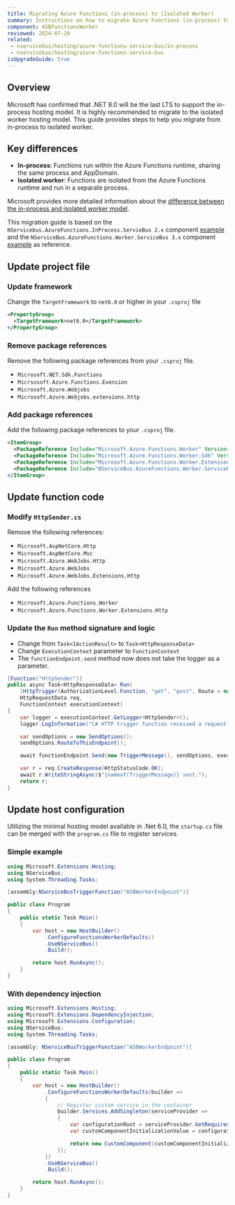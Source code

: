 ```yaml
---
title: Migrating Azure Functions (in-process) to (Isolated Worker)
summary: Instructions on how to migrate Azure Functions (in-process) to Azure Functions (Isolated Worker)
component: ASBFunctionsWorker
reviewed: 2024-07-29
related:
 - nservicebus/hosting/azure-functions-service-bus/in-process
 - nservicebus/hosting/azure-functions-service-bus
isUpgradeGuide: true
---
```


## Overview

Microsoft has confirmed that .NET 8.0 will be the last LTS to support the in-process hosting model. It is highly recommended to migrate to the isolated worker hosting model.  This guide provides steps to help you migrate from in-process to isolated worker.

## Key differences

- **In-process**: Functions run within the Azure Functions runtime, sharing the same process and AppDomain.
- **Isolated worker**: Functions are isolated from the Azure Functions runtime and run in a separate process.

Microsoft provides more detailed information about the [difference between the in-process and isolated worker model](https://learn.microsoft.com/en-us/azure/azure-functions/dotnet-isolated-in-process-differences).

This migration guide is based on the `NServicebus.AzureFunctions.InProcess.ServieBus 2.x` component [example](https://docs.particular.net/samples/azure-functions/service-bus/?version=asbfunctions_2) and the `NServiceBus.AzureFunctions.Worker.ServiceBus 3.x` component [example](https://docs.particular.net/samples/azure-functions/service-bus-worker/?version=asbfunctionsworker_3) as reference.

## Update project file

### Update framework

  Change the `TargetFramework` to `net6.0` or higher in your `.csproj` file

```xml
<PropertyGroup>
  <TargetFramework>net6.0</TargetFramework>
</PropertyGroup>
```

### Remove package references

Remove the following package references from your `.csproj` file.

- `Microsoft.NET.Sdk.Functions`
- `Micrsosoft.Azure.Functions.Exension`
- `Microsoft.Azure.Webjobs`
- `Microsoft.Azure.Webjobs.extensions.http`

### Add package references

Add the following package references to your `.csproj` file.

```xml
<ItemGroup>
  <PackageReference Include="Microsoft.Azure.Functions.Worker" Version="1.*" />
  <PackageReference Include="Microsoft.Azure.Functions.Worker.Sdk" Version="1.*" />
  <PackageReference Include="Microsoft.Azure.Functions.Worker.Extensions.Http" Version="3.*" />
  <PackageReference Include="NServiceBus.AzureFunctions.Worker.ServiceBus" Version="3.*" />
</ItemGroup>
```

## Update function code

### Modify `HttpSender.cs`

Remove the following references:

- `Microsoft.AspNetCore.Http`
- `Microsoft.AspNetCore.Mvc`
- `Microsoft.Azure.WebJobs.Http`
- `Microsoft.Azure.WebJobs`
- `Microsoft.Azure.WebJobs.Extensions.Http`

Add the following references

- `Microsoft.Azure.Functions.Worker`
- `Microsoft.Azure.Functions.Worker.Extensions.Http`

### Update the `Run` method signature and logic

- Change from `Task<IActionResult>` to `Task<HttpResponseData>`
- Change `ExecutionContext` parameter to `FunctionContext`
- The `functionEndpoint.send` method now does not take the logger as a parameter.

```csharp
[Function("HttpSender")]
public async Task<HttpResponseData> Run(
    [HttpTrigger(AuthorizationLevel.Function, "get", "post", Route = null)]
    HttpRequestData req,
    FunctionContext executionContext)
{
    var logger = executionContext.GetLogger<HttpSender>();
    logger.LogInformation("C# HTTP trigger function received a request.");

    var sendOptions = new SendOptions();
    sendOptions.RouteToThisEndpoint();

    await functionEndpoint.Send(new TriggerMessage(), sendOptions, executionContext);

    var r = req.CreateResponse(HttpStatusCode.OK);
    await r.WriteStringAsync($"{nameof(TriggerMessage)} sent.");
    return r;
}
```

## Update host configuration

Utilizing the minimal hosting model available in .Net 6.0, the `startup.cs` file can be merged with the `program.cs` file to register services.

### Simple example

```csharp
using Microsoft.Extensions.Hosting;
using NServiceBus;
using System.Threading.Tasks;

[assembly:NServiceBusTriggerFunction("ASBWorkerEndpoint")]

public class Program
{
    public static Task Main()
    {
        var host = new HostBuilder()
            .ConfigureFunctionsWorkerDefaults()
            .UseNServiceBus()
            .Build();

        return host.RunAsync();
    }
}
```

### With dependency injection

```csharp
using Microsoft.Extensions.Hosting;
using Microsoft.Extensions.DependencyInjection;
using Microsoft.Extensions.Configuration;
using NServiceBus;
using System.Threading.Tasks;

[assembly: NServiceBusTriggerFunction("ASBWorkerEndpoint")]

public class Program
{
    public static Task Main()
    {
        var host = new HostBuilder()
            .ConfigureFunctionsWorkerDefaults(builder =>
            {
                // Register custom service in the container
                builder.Services.AddSingleton(serviceProvider =>
                {
                    var configurationRoot = serviceProvider.GetRequiredService<IConfiguration>();
                    var customComponentInitializationValue = configurationRoot.GetValue<string>("CustomComponentValue");

                    return new CustomComponent(customComponentInitializationValue);
                });
            })
            .UseNServiceBus()
            .Build();

        return host.RunAsync();
    }
}
```
